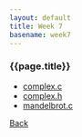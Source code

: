 ```yaml
---
layout: default
title: Week 7
basename: week7
---
```

### {{page.title}}

* [complex.c](complex.html)
* [complex.h](complex_header.html)
* [mandelbrot.c](mandelbrot.html)

[Back](../)
